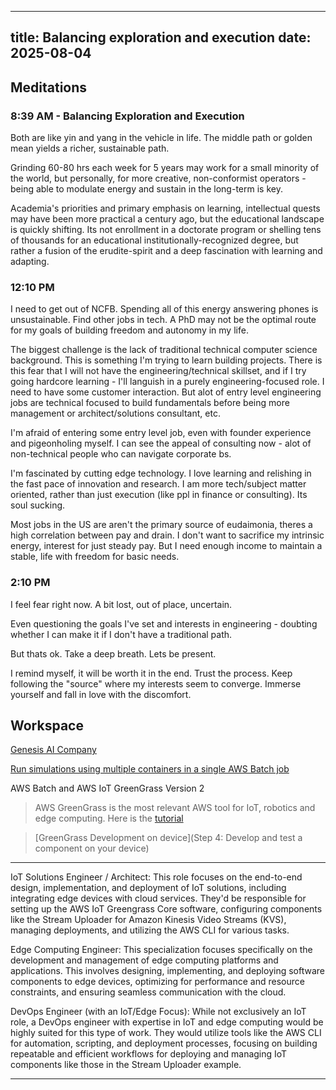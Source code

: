 
---
title: Balancing exploration and execution
date: 2025-08-04
---

## Meditations

### 8:39 AM - Balancing Exploration and Execution
Both are like yin and yang in the vehicle in life.
The middle path or golden mean yields a richer, sustainable path. 

Grinding 60-80 hrs each week for 5 years may work for a small minority of the world, but personally, for more creative, non-conformist operators - being able to modulate energy and sustain in the long-term is key. 

Academia's priorities and primary emphasis on learning, intellectual quests may have been more practical a century ago, but the educational landscape is quickly shifting. Its not enrollment in a doctorate program or shelling tens of thousands for an educational institutionally-recognized degree, but rather a fusion of the erudite-spirit and a deep fascination with learning and adapting. 


### 12:10 PM
I need to get out of NCFB. Spending all of this energy answering phones is unsustainable. Find other jobs in tech. A PhD may not be the optimal route for my goals of building freedom and autonomy in my life.

The biggest challenge is the lack of traditional technical computer science background. This is something I'm trying to learn building projects. There is this fear that I will not have the engineering/technical skillset, and if I try going hardcore learning - I'll languish in a purely engineering-focused role. I need to have some customer interaction. But alot of entry level engineering jobs are technical focused to build fundamentals before being more management or architect/solutions consultant, etc.

I'm afraid of entering some entry level job, even with founder experience and pigeonholing myself. I can see the appeal of consulting now - alot of non-technical people who can navigate corporate bs. 

I'm fascinated by cutting edge technology. I love learning and relishing in the fast pace of innovation and research. I am more tech/subject matter oriented, rather than just execution (like ppl in finance or consulting). Its soul sucking. 

Most jobs in the US are aren't the primary source of eudaimonia, theres a high correlation between pay and drain. I don't want to sacrifice my intrinsic energy, interest for just steady pay. But I need enough income to maintain a stable, life with freedom for basic needs.

### 2:10 PM
I feel fear right now. A bit lost, out of place, uncertain. 

Even questioning the goals I've set and interests in engineering - doubting whether I can make it if I don't have a traditional path. 

But thats ok. Take a deep breath. Lets be present.

I remind myself, it will be worth it in the end. Trust the process. Keep following the "source" where my interests seem to converge. Immerse yourself and fall in love with the discomfort. 
	

## Workspace

[Genesis AI Company](https://genesis-ai.company/join-us/)

[Run simulations using multiple containers in a single AWS Batch job](https://aws.amazon.com/blogs/hpc/run-simulations-using-multiple-containers-in-a-single-aws-batch-job/)

AWS Batch and AWS IoT GreenGrass Version 2

> AWS GreenGrass is the most relevant AWS tool for IoT, robotics and edge computing. Here is the [tutorial](https://docs.aws.amazon.com/greengrass/v2/developerguide/getting-started.html)

> [GreenGrass Development on device](Step 4: Develop and test a component on your device)


-----

IoT Solutions Engineer / Architect: This role focuses on the end-to-end design, implementation, and deployment of IoT solutions, including integrating edge devices with cloud services. They'd be responsible for setting up the AWS IoT Greengrass Core software, configuring components like the Stream Uploader for Amazon Kinesis Video Streams (KVS), managing deployments, and utilizing the AWS CLI for various tasks.

Edge Computing Engineer: This specialization focuses specifically on the development and management of edge computing platforms and applications. This involves designing, implementing, and deploying software components to edge devices, optimizing for performance and resource constraints, and ensuring seamless communication with the cloud.

DevOps Engineer (with an IoT/Edge Focus): While not exclusively an IoT role, a DevOps engineer with expertise in IoT and edge computing would be highly suited for this type of work. They would utilize tools like the AWS CLI for automation, scripting, and deployment processes, focusing on building repeatable and efficient workflows for deploying and managing IoT components like those in the Stream Uploader example. 

---